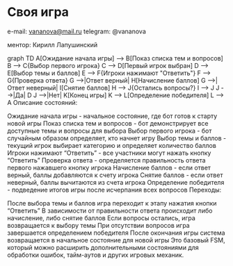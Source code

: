 # Своя игра

e-mail: vananova@mail.ru
telegram: @vananova

ментор: Кирилл Лапушинский


graph TD
    A[Ожидание начала игры] --> B[Показ списка тем и вопросов]
    B --> C{Выбор первого игрока}
    C --> D[Первый игрок выбран]
    D --> E[Выбор темы и баллов]
    E --> F{Игроки нажимают "Ответить"}
    F --> G{Проверка ответа}
    G -->|Ответ верный| H[Начисление баллов]
    G -->|Ответ неверный| I[Снятие баллов]
    H --> J{Остались вопросы?}
    I --> J
    J -->|Да| D
    J -->|Нет| K[Конец игры]
    K --> L[Определение победителя]
    L --> A
Описание состояний:

Ожидание начала игры - начальное состояние, где бот готов к старту новой игры
Показ списка тем и вопросов - бот демонстрирует все доступные темы и вопросы для выбора
Выбор первого игрока - бот случайным образом определяет, кто начнет игру
Выбор темы и баллов - текущий игрок выбирает категорию и определяет количество баллов
Игроки нажимают “Ответить” - все участники могут нажать кнопку “Ответить”
Проверка ответа - определяется правильность ответа первого нажавшего кнопку игрока
Начисление баллов - если ответ верный, баллы добавляются к счету игрока
Снятие баллов - если ответ неверный, баллы вычитаются из счета игрока
Определение победителя - подведение итогов игры после исчерпания всех вопросов
Переходы:

После выбора темы и баллов игра переходит к этапу нажатия кнопки “Ответить”
В зависимости от правильности ответа происходит либо начисление, либо снятие баллов
Если вопросы остались, игра возвращается к выбору темы
При отсутствии вопросов игра завершается определением победителя
После окончания игры система возвращается в начальное состояние для новой игры
Это базовый FSM, который можно расширить дополнительными состояниями для обработки ошибок, тайм-аутов и других игровых механик.